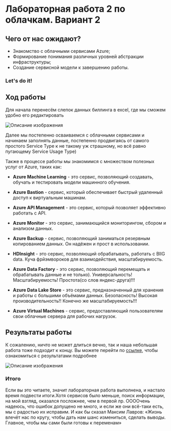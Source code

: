 # Лабораторная работа 2 по облачкам. Вариант 2

## Чего от нас ожидают?

* Знакомство с облачными сервисами Azure;
* Формирование понимания различных уровней абстракции инфраструктуры;
* Создание сервисной модели к завершению работы.

### Let's do it!

## Ход работы

Для начала перенесём слепок данных биллинга в excel, где мы сможем удобно его редактировать 

<image src="пустая_табл_лаб2.jpg" alt="Описание изображения">

Далее мы постепенно осваиваемся с облачными сервисами и начинаем заполнять данные, постепенно продвигаясь от самого простого Service Type к не такому уж страшному, но всё равно пугающему Service Usage Type)

Также в процессе работы мы знакомимся с множеством полезных услуг от Azure, таких как:

* **Azure Machine Learning** - это сервис, позволяющий создавать, обучать и тестировать модели машинного обучения.

* **Azure Bastion** - сервис, который обеспечивает быстрый удаленный доступ к виртуальным машинам.

* **Azure API Management** - это сервис, который позволяет эффективно работать с API.

* **Azure Monitor** - это сервис, занимающийся мониторингом, сбором и анализом данных.

* **Azure Backup** - сервис, позволяющий заниматься резервным копированием данных. Он надёжен и прост в использовании.

* **HDInsight** - это сервис, позволяющий обрабатывать, работать  с BIIG data. Куча фрйэмвороков для взаимодействия, масштабируемость.

* **Azure Data Factory** - это сервис, позволяющий перемещать и обрабатывать данные и не только). Универсальность! Масштабируемость! Простота(со слов яндекс-друга)!!!

* **Azure Data Lake Store** - это сервис, предназначенный для хранения и работы с большими объёмами данных. Безопасность! Высокая производительность!! Конечно же масштабируемость!!!

* **Azure Virtual Machines** - сервис, предоставляющий пользователям свои облачные сервера для рабочих нагрузок.


## Результаты работы 
К сожалению, ничто не может длиться вечно, так и наша небольшая работа тоже подходит к концу. Вы можете перейти по [ссылке](https://docs.google.com/spreadsheets/d/1mWCmKERBdnl6kYehExm7Wq1iJ_Y5_x4N0apKDMtbiwY/edit?gid=0#gid=0), чтобы ознакомиться с результатами подробнее 

<image src="табл_лаб2.jpg" alt="Описание изображения">

### Итого

Если вы это читаете, значит лабораторная работа выполнена, и настало время подвести итоги.Хотя сервисов было меньше, поиск информации, на мой взгляд, оказался посложнее, чем в первой лр. ООООчень надеюсь, что  ошибок допущено не много, и если же они всё-таки есть, мы с радостью их исправим. И как бы сказал Максим Лавров: «Жизнь влечёт нас по кругу, чтобы дать нам шанс измениться, сделать выводы. Главное, чтобы мы сами были готовы к переменам»
